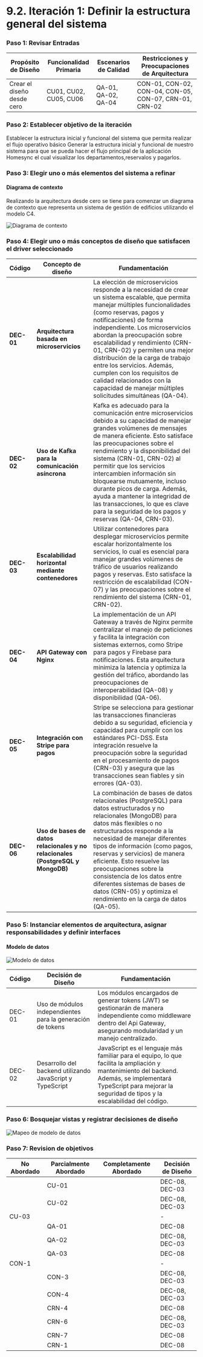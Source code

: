 # 9.2. Iteración 1: Definir la estructura general del sistema

### Paso 1: Revisar Entradas

| **Propósito de Diseño**     | **Funcionalidad Primaria**     | **Escenarios de Calidad**       | **Restricciones y Preocupaciones de Arquitectura**      |
|-----------------------------|--------------------------------|---------------------------------|-------------------------------------------------------|
| Crear el diseño desde cero  | CU01, CU02, CU05, CU06      | QA-01, QA-02, QA-04          | CON-01, CON-02, CON-04, CON-05, CON-07, CRN-01, CRN-02 |

### Paso 2: Establecer objetivo de la iteración

Establecer la estructura inicial y funcional del sistema que permita realizar el flujo operativo básico Generar la estructura inicial y funcional de nuestro sistema para que se pueda hacer el flujo principal de la aplicación Homesync el cual visualizar los departamentos,reservalos y pagarlos.

### Paso 3: Elegir uno o más elementos del sistema a refinar

#### Diagrama de contexto

Realizando la arquitectura desde cero se tiene para comenzar un diagrama de contexto que representa un sistema de gestión de edificios utilizando el modelo C4.

![Diagrama de contexto](contexto.png)

### Paso 4: Elegir uno o más conceptos de diseño que satisfacen el driver seleccionado

| **Código** | **Concepto de diseño** | **Fundamentación** |
|------------|------------------------|--------------------|
| **DEC-01** | **Arquitectura basada en microservicios** | La elección de microservicios responde a la necesidad de crear un sistema escalable, que permita manejar múltiples funcionalidades (como reservas, pagos y notificaciones) de forma independiente. Los microservicios abordan la preocupación sobre escalabilidad y rendimiento (CRN-01, CRN-02) y permiten una mejor distribución de la carga de trabajo entre los servicios. Además, cumplen con los requisitos de calidad relacionados con la capacidad de manejar múltiples solicitudes simultáneas (QA-04). |
| **DEC-02** | **Uso de Kafka para la comunicación asíncrona** | Kafka es adecuado para la comunicación entre microservicios debido a su capacidad de manejar grandes volúmenes de mensajes de manera eficiente. Esto satisface las preocupaciones sobre el rendimiento y la disponibilidad del sistema (CRN-01, CRN-02) al permitir que los servicios intercambien información sin bloquearse mutuamente, incluso durante picos de carga. Además, ayuda a mantener la integridad de las transacciones, lo que es clave para la seguridad de los pagos y reservas (QA-04, CRN-03). |
| **DEC-03** | **Escalabilidad horizontal mediante contenedores** | Utilizar contenedores para desplegar microservicios permite escalar horizontalmente los servicios, lo cual es esencial para manejar grandes volúmenes de tráfico de usuarios realizando pagos y reservas. Esto satisface la restricción de escalabilidad (CON-07) y las preocupaciones sobre el rendimiento del sistema (CRN-01, CRN-02). |
| **DEC-04** | **API Gateway con Nginx** | La implementación de un API Gateway a través de Nginx permite centralizar el manejo de peticiones y facilita la integración con sistemas externos, como Stripe para pagos y Firebase para notificaciones. Esta arquitectura minimiza la latencia y optimiza la gestión del tráfico, abordando las preocupaciones de interoperabilidad (QA-08) y disponibilidad (QA-06). |
| **DEC-05** | **Integración con Stripe para pagos** | Stripe se selecciona para gestionar las transacciones financieras debido a su seguridad, eficiencia y capacidad para cumplir con los estándares PCI-DSS. Esta integración resuelve la preocupación sobre la seguridad en el procesamiento de pagos (CRN-03) y asegura que las transacciones sean fiables y sin errores (QA-03). |
| **DEC-06** | **Uso de bases de datos relacionales y no relacionales (PostgreSQL y MongoDB)** | La combinación de bases de datos relacionales (PostgreSQL) para datos estructurados y no relacionales (MongoDB) para datos más flexibles o no estructurados responde a la necesidad de manejar diferentes tipos de información (como pagos, reservas y servicios) de manera eficiente. Esto resuelve las preocupaciones sobre la consistencia de los datos entre diferentes sistemas de bases de datos (CRN-05) y optimiza el rendimiento en la carga de datos (QA-05). |




### Paso 5: Instanciar elementos de arquitectura, asignar responsabilidades y definir interfaces

#### Modelo de datos
![Modelo de datos](<datos.jpg>)


| **Código** | **Decisión de Diseño**                                           | **Fundamentación**                                                                                                                           |
|------------|------------------------------------------------------------------|-----------------------------------------------------------------------------------------------------------------------------------------------|
| DEC-01     | Uso de módulos independientes para la generación de tokens      | Los módulos encargados de generar tokens (JWT) se gestionarán de manera independiente como middleware dentro del Api Gateway, asegurando modularidad y un manejo centralizado. |
| DEC-02     | Desarrollo del backend utilizando JavaScript y TypeScript        | JavaScript es el lenguaje más familiar para el equipo, lo que facilita la ampliación y mantenimiento del backend. Además, se implementará TypeScript para mejorar la seguridad de tipos y la escalabilidad del código. |


### Paso 6: Bosquejar vistas y registrar decisiones de diseño

![Mapeo de modelo de datos](modelo_elementos.png)

### Paso 7: Revision de objetivos

| **No Abordado** | **Parcialmente Abordado** | **Completamente Abordado** | **Decisión de Diseño**  |
|------------------|---------------------------|----------------------------|-------------------------|
|                  | CU-01                     |                            | DEC-08, DEC-03          |
|                  | CU-02                     |                            | DEC-08, DEC-03          |
| CU-03            |                           |                            | -                       |
|                  | QA-01                     |                            | DEC-08                  |
|                  | QA-02                     |                            | DEC-08, DEC-03          |
|                  | QA-03                     |                            | DEC-08                  |
| CON-1            |                           |                            | -                       |
|                  | CON-3                     |                            | DEC-08, DEC-03          |
|                  | CON-4                     |                            | DEC-08, DEC-03          |
|                  | CRN-4                     |                            | DEC-08                  |
|                  | CRN-6                     |                            | DEC-08, DEC-03          |
|                  | CRN-7                     |                            | DEC-08                  |
|                  | CRN-1                     |                            | DEC-08                  |
